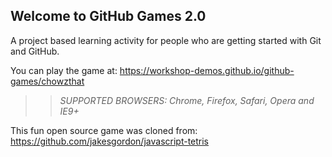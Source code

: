 ## Welcome to GitHub Games 2.0

A project based learning activity for people who are getting started with Git and GitHub.

You can play the game at: https://workshop-demos.github.io/github-games/chowzthat

>> _*SUPPORTED BROWSERS*: Chrome, Firefox, Safari, Opera and IE9+_

This fun open source game was cloned from: https://github.com/jakesgordon/javascript-tetris
